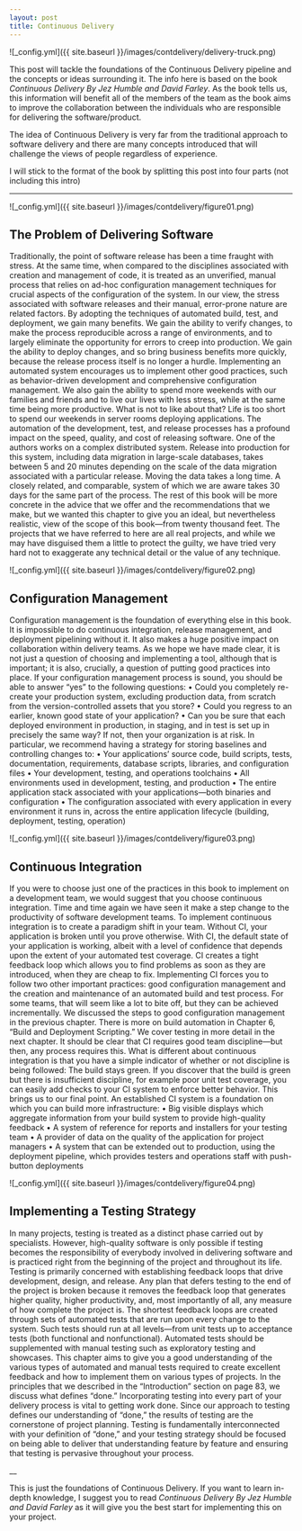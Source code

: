 ```yaml
---
layout: post
title: Continuous Delivery
---
```


![_config.yml]({{ site.baseurl }}/images/contdelivery/delivery-truck.png)

This post will tackle the foundations of the Continuous Delivery pipeline and the concepts or ideas surrounding it. The info here is based on the book *Continuous Delivery By Jez Humble and David Farley*. As the book tells us, this information will benefit all of the members of the team as the book aims to improve the collaboration between the individuals who are responsible for delivering the software/product.

The idea of Continuous Delivery is very far from the traditional approach to software delivery and there are many concepts introduced that will challenge the views of people regardless of experience.

I will stick to the format of the book by splitting this post into four parts (not including this intro)

___


![_config.yml]({{ site.baseurl }}/images/contdelivery/figure01.png)

## The Problem of Delivering Software

Traditionally, the point of software release has been a time fraught with stress.
At the same time, when compared to the disciplines associated with creation and
management of code, it is treated as an unverified, manual process that relies on
ad-hoc configuration management techniques for crucial aspects of the configuration
of the system. In our view, the stress associated with software releases and
their manual, error-prone nature are related factors.
By adopting the techniques of automated build, test, and deployment, we gain
many benefits. We gain the ability to verify changes, to make the process reproducible
across a range of environments, and to largely eliminate the opportunity
for errors to creep into production. We gain the ability to deploy changes, and
so bring business benefits more quickly, because the release process itself is no
longer a hurdle. Implementing an automated system encourages us to implement
other good practices, such as behavior-driven development and comprehensive
configuration management.
We also gain the ability to spend more weekends with our families and friends
and to live our lives with less stress, while at the same time being more productive.
What is not to like about that? Life is too short to spend our weekends in server
rooms deploying applications.
The automation of the development, test, and release processes has a profound
impact on the speed, quality, and cost of releasing software. One of the authors
works on a complex distributed system. Release into production for this system,
including data migration in large-scale databases, takes between 5 and 20 minutes
depending on the scale of the data migration associated with a particular release.
Moving the data takes a long time. A closely related, and comparable, system of
which we are aware takes 30 days for the same part of the process.
The rest of this book will be more concrete in the advice that we offer and the
recommendations that we make, but we wanted this chapter to give you an ideal,
but nevertheless realistic, view of the scope of this book—from twenty thousand
feet. The projects that we have referred to here are all real projects, and while
we may have disguised them a little to protect the guilty, we have tried very hard
not to exaggerate any technical detail or the value of any technique.

![_config.yml]({{ site.baseurl }}/images/contdelivery/figure02.png)

## Configuration Management

Configuration management is the foundation of everything else in this book. It
is impossible to do continuous integration, release management, and deployment
pipelining without it. It also makes a huge positive impact on collaboration
within delivery teams. As we hope we have made clear, it is not just a question
of choosing and implementing a tool, although that is important; it is also,
crucially, a question of putting good practices into place.
If your configuration management process is sound, you should be able to
answer “yes” to the following questions:
• Could you completely re-create your production system, excluding production
data, from scratch from the version-controlled assets that you store?
• Could you regress to an earlier, known good state of your application?
• Can you be sure that each deployed environment in production, in staging,
and in test is set up in precisely the same way?
If not, then your organization is at risk. In particular, we recommend having
a strategy for storing baselines and controlling changes to:
• Your applications’ source code, build scripts, tests, documentation,
requirements, database scripts, libraries, and configuration files
• Your development, testing, and operations toolchains
• All environments used in development, testing, and production
• The entire application stack associated with your applications—both binaries
and configuration
• The configuration associated with every application in every environment
it runs in, across the entire application lifecycle (building, deployment,
testing, operation)

![_config.yml]({{ site.baseurl }}/images/contdelivery/figure03.png)

## Continuous Integration

If you were to choose just one of the practices in this book to implement on a
development team, we would suggest that you choose continuous integration.
Time and time again we have seen it make a step change to the productivity of
software development teams.
To implement continuous integration is to create a paradigm shift in your
team. Without CI, your application is broken until you prove otherwise. With
CI, the default state of your application is working, albeit with a level of confidence
that depends upon the extent of your automated test coverage. CI creates
a tight feedback loop which allows you to find problems as soon as they are
introduced, when they are cheap to fix.
Implementing CI forces you to follow two other important practices: good
configuration management and the creation and maintenance of an automated
build and test process. For some teams, that will seem like a lot to bite off, but
they can be achieved incrementally. We discussed the steps to good configuration
management in the previous chapter. There is more on build automation in
Chapter 6, “Build and Deployment Scripting.” We cover testing in more detail
in the next chapter.
It should be clear that CI requires good team discipline—but then, any process
requires this. What is different about continuous integration is that you have a
simple indicator of whether or not discipline is being followed: The build stays
green. If you discover that the build is green but there is insufficient discipline,
for example poor unit test coverage, you can easily add checks to your CI system
to enforce better behavior.
This brings us to our final point. An established CI system is a foundation on
which you can build more infrastructure:
• Big visible displays which aggregate information from your build system
to provide high-quality feedback
• A system of reference for reports and installers for your testing team
• A provider of data on the quality of the application for project managers
• A system that can be extended out to production, using the deployment
pipeline, which provides testers and operations staff with push-button
deployments

![_config.yml]({{ site.baseurl }}/images/contdelivery/figure04.png)

## Implementing a Testing Strategy

In many projects, testing is treated as a distinct phase carried out by specialists.
However, high-quality software is only possible if testing becomes the responsibility
of everybody involved in delivering software and is practiced right from
the beginning of the project and throughout its life. Testing is primarily concerned
with establishing feedback loops that drive development, design, and release.
Any plan that defers testing to the end of the project is broken because it removes
the feedback loop that generates higher quality, higher productivity, and, most
importantly of all, any measure of how complete the project is.
The shortest feedback loops are created through sets of automated tests that
are run upon every change to the system. Such tests should run at all levels—from
unit tests up to acceptance tests (both functional and nonfunctional). Automated
tests should be supplemented with manual testing such as exploratory testing
and showcases. This chapter aims to give you a good understanding of the various
types of automated and manual tests required to create excellent feedback and
how to implement them on various types of projects.
In the principles that we described in the “Introduction” section on page 83,
we discuss what defines “done.” Incorporating testing into every part of your
delivery process is vital to getting work done. Since our approach to testing
defines our understanding of “done,” the results of testing are the cornerstone
of project planning.
Testing is fundamentally interconnected with your definition of “done,” and
your testing strategy should be focused on being able to deliver that understanding
feature by feature and ensuring that testing is pervasive throughout your process.

__

This is just the foundations of Continuous Delivery. If you want to learn in-depth knowledge, I suggest you to read *Continuous Delivery By Jez Humble and David Farley* as it will give you the best start for implementing this on your project.

